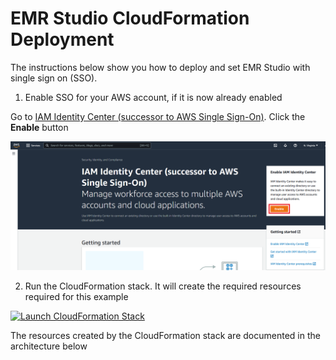 # EMR Studio CloudFormation Deployment

The instructions below show you how to deploy and set EMR Studio with single sign on (SSO).

1. Enable SSO for your AWS account, if it is now already enabled

Go to [IAM Identity Center (successor to AWS Single Sign-On)](https://us-east-1.console.aws.amazon.com/singlesignon/identity/home). Click the **Enable** button

<img width="700" alt="Fluentd_cloud9_Architecture" src="https://github.com/ev2900/EMR_Studio_CloudFormation_Deployment/blob/main/Architecture/SSO.png">

2. Run the CloudFormation stack. It will create the required resources required for this example

[![Launch CloudFormation Stack](https://sharkech-public.s3.amazonaws.com/misc-public/cloudformation-launch-stack.png)](https://console.aws.amazon.com/cloudformation/home#/stacks/new?stackName=emr-studio-demo&templateURL=https://sharkech-public.s3.amazonaws.com/misc-public/emr_studio_demo.yaml)

The resources created by the CloudFormation stack are documented in the architecture below


